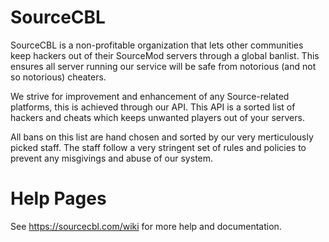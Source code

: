 # SourceCBL
SourceCBL is a non-profitable organization that lets other communities keep hackers out of their SourceMod servers through a global banlist. This ensures all server running our service will be safe from notorious (and not so notorious) cheaters. 

We strive for improvement and enhancement of any Source-related platforms, this is achieved through our API. This API is a sorted list of hackers and cheats which keeps unwanted players out of your servers.

All bans on this list are hand chosen and sorted by our very merticulously picked staff. The staff follow a very stringent set of rules and policies to prevent any misgivings and abuse of our system.

# Help Pages
See https://sourcecbl.com/wiki for more help and documentation.
